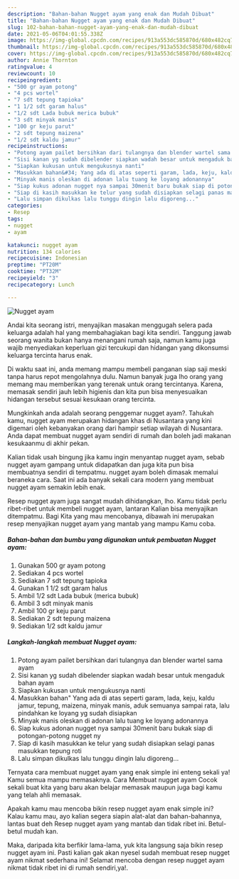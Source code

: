 ```yaml
---
description: "Bahan-bahan Nugget ayam yang enak dan Mudah Dibuat"
title: "Bahan-bahan Nugget ayam yang enak dan Mudah Dibuat"
slug: 102-bahan-bahan-nugget-ayam-yang-enak-dan-mudah-dibuat
date: 2021-05-06T04:01:55.338Z
image: https://img-global.cpcdn.com/recipes/913a553dc585870d/680x482cq70/nugget-ayam-foto-resep-utama.jpg
thumbnail: https://img-global.cpcdn.com/recipes/913a553dc585870d/680x482cq70/nugget-ayam-foto-resep-utama.jpg
cover: https://img-global.cpcdn.com/recipes/913a553dc585870d/680x482cq70/nugget-ayam-foto-resep-utama.jpg
author: Annie Thornton
ratingvalue: 4
reviewcount: 10
recipeingredient:
- "500 gr ayam potong"
- "4 pcs wortel"
- "7 sdt tepung tapioka"
- "1 1/2 sdt garam halus"
- "1/2 sdt Lada bubuk merica bubuk"
- "3 sdt minyak manis"
- "100 gr keju parut"
- "2 sdt tepung maizena"
- "1/2 sdt kaldu jamur"
recipeinstructions:
- "Potong ayam pailet bersihkan dari tulangnya dan blender wartel sama ayam"
- "Sisi kanan yg sudah dibelender siapkan wadah besar untuk mengaduk bahan ayam"
- "Siapkan kukusan untuk mengukusnya nanti"
- "Masukkan bahan&#34; Yang ada di atas seperti garam, lada, keju, kaldu jamur, tepung, maizena, minyak manis, aduk semuanya sampai rata, lalu pindahkan ke loyang yg sudah disiapkan"
- "Minyak manis oleskan di adonan lalu tuang ke loyang adonannya"
- "Siap kukus adonan nugget nya sampai 30menit baru bukak siap di potongan-potong nugget ny"
- "Siap di kasih masukkan ke telur yang sudah disiapkan selagi panas masukkan tepung roti"
- "Lalu simpan dikulkas lalu tunggu dingin lalu digoreng..."
categories:
- Resep
tags:
- nugget
- ayam

katakunci: nugget ayam 
nutrition: 134 calories
recipecuisine: Indonesian
preptime: "PT20M"
cooktime: "PT32M"
recipeyield: "3"
recipecategory: Lunch

---
```



![Nugget ayam](https://img-global.cpcdn.com/recipes/913a553dc585870d/680x482cq70/nugget-ayam-foto-resep-utama.jpg)

Andai kita seorang istri, menyajikan masakan menggugah selera pada keluarga adalah hal yang membahagiakan bagi kita sendiri. Tanggung jawab seorang  wanita bukan hanya menangani rumah saja, namun kamu juga wajib menyediakan keperluan gizi tercukupi dan hidangan yang dikonsumsi keluarga tercinta harus enak.

Di waktu  saat ini, anda memang mampu membeli panganan siap saji meski tanpa harus repot mengolahnya dulu. Namun banyak juga lho orang yang memang mau memberikan yang terenak untuk orang tercintanya. Karena, memasak sendiri jauh lebih higienis dan kita pun bisa menyesuaikan hidangan tersebut sesuai kesukaan orang tercinta. 



Mungkinkah anda adalah seorang penggemar nugget ayam?. Tahukah kamu, nugget ayam merupakan hidangan khas di Nusantara yang kini digemari oleh kebanyakan orang dari hampir setiap wilayah di Nusantara. Anda dapat membuat nugget ayam sendiri di rumah dan boleh jadi makanan kesukaanmu di akhir pekan.

Kalian tidak usah bingung jika kamu ingin menyantap nugget ayam, sebab nugget ayam gampang untuk didapatkan dan juga kita pun bisa membuatnya sendiri di tempatmu. nugget ayam boleh dimasak memalui beraneka cara. Saat ini ada banyak sekali cara modern yang membuat nugget ayam semakin lebih enak.

Resep nugget ayam juga sangat mudah dihidangkan, lho. Kamu tidak perlu ribet-ribet untuk membeli nugget ayam, lantaran Kalian bisa menyajikan ditempatmu. Bagi Kita yang mau mencobanya, dibawah ini merupakan resep menyajikan nugget ayam yang mantab yang mampu Kamu coba.

<!--inarticleads1-->

##### Bahan-bahan dan bumbu yang digunakan untuk pembuatan Nugget ayam:

1. Gunakan 500 gr ayam potong
1. Sediakan 4 pcs wortel
1. Sediakan 7 sdt tepung tapioka
1. Gunakan 1 1/2 sdt garam halus
1. Ambil 1/2 sdt Lada bubuk (merica bubuk)
1. Ambil 3 sdt minyak manis
1. Ambil 100 gr keju parut
1. Sediakan 2 sdt tepung maizena
1. Sediakan 1/2 sdt kaldu jamur




<!--inarticleads2-->

##### Langkah-langkah membuat Nugget ayam:

1. Potong ayam pailet bersihkan dari tulangnya dan blender wartel sama ayam
1. Sisi kanan yg sudah dibelender siapkan wadah besar untuk mengaduk bahan ayam
1. Siapkan kukusan untuk mengukusnya nanti
1. Masukkan bahan&#34; Yang ada di atas seperti garam, lada, keju, kaldu jamur, tepung, maizena, minyak manis, aduk semuanya sampai rata, lalu pindahkan ke loyang yg sudah disiapkan
1. Minyak manis oleskan di adonan lalu tuang ke loyang adonannya
1. Siap kukus adonan nugget nya sampai 30menit baru bukak siap di potongan-potong nugget ny
1. Siap di kasih masukkan ke telur yang sudah disiapkan selagi panas masukkan tepung roti
1. Lalu simpan dikulkas lalu tunggu dingin lalu digoreng...




Ternyata cara membuat nugget ayam yang enak simple ini enteng sekali ya! Kamu semua mampu memasaknya. Cara Membuat nugget ayam Cocok sekali buat kita yang baru akan belajar memasak maupun juga bagi kamu yang telah ahli memasak.

Apakah kamu mau mencoba bikin resep nugget ayam enak simple ini? Kalau kamu mau, ayo kalian segera siapin alat-alat dan bahan-bahannya, lantas buat deh Resep nugget ayam yang mantab dan tidak ribet ini. Betul-betul mudah kan. 

Maka, daripada kita berfikir lama-lama, yuk kita langsung saja bikin resep nugget ayam ini. Pasti kalian gak akan nyesel sudah membuat resep nugget ayam nikmat sederhana ini! Selamat mencoba dengan resep nugget ayam nikmat tidak ribet ini di rumah sendiri,ya!.

